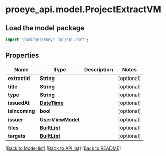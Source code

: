 # proeye_api.model.ProjectExtractVM

## Load the model package
```dart
import 'package:proeye_api/api.dart';
```

## Properties
Name | Type | Description | Notes
------------ | ------------- | ------------- | -------------
**extractId** | **String** |  | [optional] 
**title** | **String** |  | [optional] 
**type** | **String** |  | [optional] 
**issuedAt** | [**DateTime**](DateTime.md) |  | [optional] 
**isIncoming** | **bool** |  | [optional] 
**issuer** | [**UserViewModel**](UserViewModel.md) |  | [optional] 
**files** | [**BuiltList<AppFileViewModel>**](AppFileViewModel.md) |  | [optional] 
**targets** | [**BuiltList<ExtractTargetVM>**](ExtractTargetVM.md) |  | [optional] 

[[Back to Model list]](../README.md#documentation-for-models) [[Back to API list]](../README.md#documentation-for-api-endpoints) [[Back to README]](../README.md)


